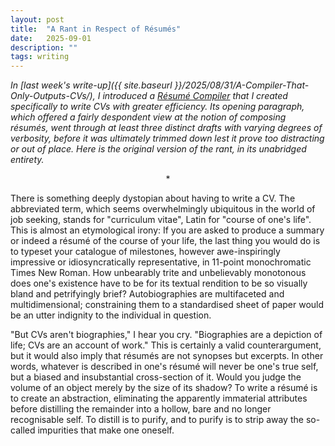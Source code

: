 ```yaml
---
layout: post
title:  "A Rant in Respect of Résumés"
date:   2025-09-01
description: ""
tags: writing
---
```


_In [last week's write-up]({{ site.baseurl }}/2025/08/31/A-Compiler-That-Only-Outputs-CVs/), I introduced a [Résumé Compiler](https://github.com/raphaellith/Resume-Compiler) that I created specifically to write CVs with greater efficiency. Its opening paragraph, which offered a fairly despondent view at the notion of composing résumés, went through at least three distinct drafts with varying degrees of verbosity, before it was ultimately trimmed down lest it prove too distracting or out of place. Here is the original version of the rant, in its unabridged entirety._

<div style="text-align: center; vertical-align: sub; margin: 1em;">*</div>

There is something deeply dystopian about having to write a CV. The abbreviated term, which seems overwhelmingly ubiquitous in the world of job seeking, stands for "curriculum vitae", Latin for "course of one's life". This is almost an etymological irony: If you are asked to produce a summary or indeed a résumé of the course of your life, the last thing you would do is to typeset your catalogue of milestones, however awe-inspiringly impressive or idiosyncratically representative, in 11-point monochromatic Times New Roman. How unbearably trite and unbelievably monotonous does one's existence have to be for its textual rendition to be so visually bland and petrifyingly brief? Autobiographies are multifaceted and multidimensional; constraining them to a standardised sheet of paper would be an utter indignity to the individual in question.

"But CVs aren't biographies," I hear you cry. "Biographies are a depiction of life; CVs are an account of work." This is certainly a valid counterargument, but it would also imply that résumés are not synopses but excerpts. In other words, whatever is described in one's résumé will never be one's true self, but a biased and insubstantial cross-section of it. Would you judge the volume of an object merely by the size of its shadow? To write a résumé is to create an abstraction, eliminating the apparently immaterial attributes before distilling the remainder into a hollow, bare and no longer recognisable self. To distill is to purify, and to purify is to strip away the so-called impurities that make one oneself.
